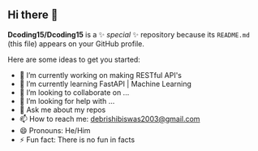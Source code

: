 ## Hi there 👋

**Dcoding15/Dcoding15** is a ✨ _special_ ✨ repository because its `README.md` (this file) appears on your GitHub profile.

Here are some ideas to get you started:

- 🔭 I’m currently working on making RESTful API's
- 🌱 I’m currently learning FastAPI | Machine Learning
- 👯 I’m looking to collaborate on ...
- 🤔 I’m looking for help with ...
- 💬 Ask me about my repos
- 📫 How to reach me: debrishibiswas2003@gmail.com
- 😄 Pronouns: He/Him
- ⚡ Fun fact: There is no fun in facts
